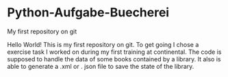 # Python-Aufgabe-Buecherei
My first repository on git

Hello World! This is my first repository on git. To get going I chose a exercise task I worked on during my first training at continental.
The code is supposed to handle the data of some books contained by a library. It also is able to generate a .xml or . json file to save the state of the library.
